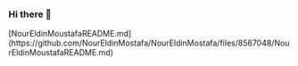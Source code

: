 ### Hi there 👋

<!--
**NourEldinMostafa/NourEldinMostafa** is a ✨ _special_ ✨ repository because its `README.md` (this file) appears on your GitHub profile.

Here are some ideas to get you started:

- 🔭 I’m currently working on ...
- 🌱 I’m currently learning ...
- 👯 I’m looking to collaborate on ...
- 🤔 I’m looking for help with ...
- 💬 Ask me about ...
- 📫 How to reach me: ...
- 😄 Pronouns: ...
- ⚡ Fun fact: ...
-->[NourEldinMoustafaREADME.md](https://github.com/NourEldinMostafa/NourEldinMostafa/files/8567048/NourEldinMoustafaREADME.md)

